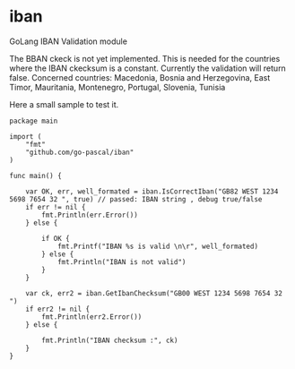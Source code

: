 # iban
GoLang IBAN Validation module

The BBAN ckeck is not yet implemented.
This is needed for the countries where the IBAN ckecksum is a constant.
Currently the validation will return false.
Concerned countries:
Macedonia, Bosnia and Herzegovina, East Timor, Mauritania, Montenegro, Portugal, Slovenia, Tunisia

Here a small sample to test it.


```
package main

import (
	"fmt"
	"github.com/go-pascal/iban"
)

func main() {

	var OK, err, well_formated = iban.IsCorrectIban("GB82 WEST 1234 5698 7654 32 ", true) // passed: IBAN string , debug true/false
	if err != nil {
		fmt.Println(err.Error())
	} else {

		if OK {
			fmt.Printf("IBAN %s is valid \n\r", well_formated)
		} else {
			fmt.Println("IBAN is not valid")
		}
	}

	var ck, err2 = iban.GetIbanChecksum("GB00 WEST 1234 5698 7654 32 ")
	if err2 != nil {
		fmt.Println(err2.Error())
	} else {

		fmt.Println("IBAN checksum :", ck)
	}
}
```
